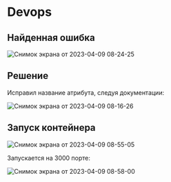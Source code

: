 # Devops

## Найденная ошибка

![Снимок экрана от 2023-04-09 08-24-25](https://user-images.githubusercontent.com/124812541/230754801-3b1ad22e-d5e3-4dbe-ae18-e105c7738755.png)

## Решение

Исправил название атрибута, следуя документации:

![Снимок экрана от 2023-04-09 08-16-26](https://user-images.githubusercontent.com/124812541/230754900-0e17b6fe-4d28-4b12-bda5-c5af8bd56cb2.png)

## Запуск контейнера

![Снимок экрана от 2023-04-09 08-55-05](https://user-images.githubusercontent.com/124812541/230755159-efd564da-84be-4cae-9047-53cbdac3d207.png)

Запускается на 3000 порте:

![Снимок экрана от 2023-04-09 08-58-00](https://user-images.githubusercontent.com/124812541/230755233-4cba85a2-62fd-43c9-a773-06cb39eff425.png)
